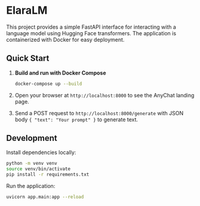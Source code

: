 # ElaraLM

This project provides a simple FastAPI interface for interacting with a language model using Hugging Face transformers. The application is containerized with Docker for easy deployment.

## Quick Start

1. **Build and run with Docker Compose**

   ```bash
   docker-compose up --build
   ```

2. Open your browser at `http://localhost:8000` to see the AnyChat landing page.

3. Send a POST request to `http://localhost:8000/generate` with JSON body `{ "text": "Your prompt" }` to generate text.

## Development

Install dependencies locally:

```bash
python -m venv venv
source venv/bin/activate
pip install -r requirements.txt
```

Run the application:

```bash
uvicorn app.main:app --reload
```
